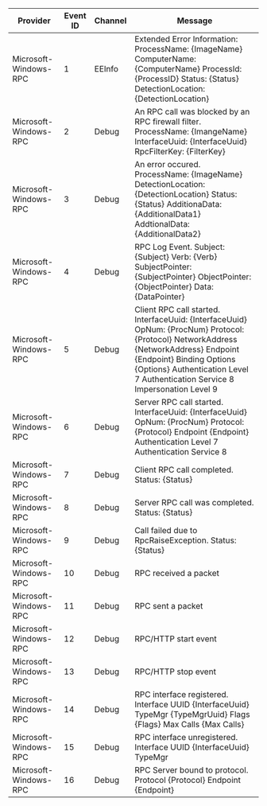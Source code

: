 Provider               |  Event ID  |  Channel  |  Message
-----------------------|------------|-----------|--------------------------------------------------------------------------------------------------------------------------------------------------------------------------------------------------------------------------------------------------------------------
Microsoft-Windows-RPC  |  1         |  EEInfo   |  Extended Error Information: 	ProcessName: 	{ImageName} 	ComputerName: 	{ComputerName} 	ProcessId: 	{ProcessID} 	Status: 	{Status} 	DetectionLocation: 	{DetectionLocation}
Microsoft-Windows-RPC  |  2         |  Debug    |  An RPC call was blocked by an RPC firewall filter. 	ProcessName: 	{ImangeName} 	InterfaceUuid: 	{InterfaceUuid} 	RpcFilterKey:	{FilterKey}
Microsoft-Windows-RPC  |  3         |  Debug    |  An error occured. 	ProcessName: 	{ImageName} 	DetectionLocation: 	{DetectionLocation} 	Status: 	{Status} 	AdditionaData: 	{AdditionalData1} 	AddtionalData: 	{AdditionalData2}
Microsoft-Windows-RPC  |  4         |  Debug    |  RPC Log Event. 	Subject: 	{Subject} 	Verb: 	{Verb} 	SubjectPointer: 	{SubjectPointer} 	ObjectPointer: 	{ObjectPointer} 	Data: 	{DataPointer}
Microsoft-Windows-RPC  |  5         |  Debug    |  Client RPC call started. 	InterfaceUuid: 	{InterfaceUuid} 	OpNum: 	{ProcNum} 	Protocol: 	{Protocol} 	NetworkAddress 	{NetworkAddress} 	Endpoint 	{Endpoint} 	Binding Options 	{Options} 	Authentication Level 	7 	Authentication Service 	8 Impersonation Level 	9
Microsoft-Windows-RPC  |  6         |  Debug    |  Server RPC call started. 	InterfaceUuid: 	{InterfaceUuid} 	OpNum: 	{ProcNum} 	Protocol: 	{Protocol} 	Endpoint 	{Endpoint} 	Authentication Level 	7 	Authentication Service 	8
Microsoft-Windows-RPC  |  7         |  Debug    |  Client RPC call completed. 	Status: 	{Status}
Microsoft-Windows-RPC  |  8         |  Debug    |  Server RPC call was completed. 	Status: 	{Status}
Microsoft-Windows-RPC  |  9         |  Debug    |  Call failed due to RpcRaiseException. 	Status: 	{Status}
Microsoft-Windows-RPC  |  10        |  Debug    |  RPC received a packet
Microsoft-Windows-RPC  |  11        |  Debug    |  RPC sent a packet
Microsoft-Windows-RPC  |  12        |  Debug    |  RPC/HTTP start event
Microsoft-Windows-RPC  |  13        |  Debug    |  RPC/HTTP stop event
Microsoft-Windows-RPC  |  14        |  Debug    |  RPC interface registered. 	Interface UUID {InterfaceUuid}	TypeMgr {TypeMgrUuid}	Flags {Flags}	Max Calls {Max Calls}
Microsoft-Windows-RPC  |  15        |  Debug    |  RPC interface unregistered. 	Interface UUID {InterfaceUuid}	TypeMgr
Microsoft-Windows-RPC  |  16        |  Debug    |  RPC Server bound to protocol. 	Protocol {Protocol}	Endpoint {Endpoint}
